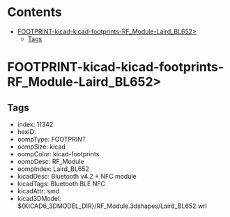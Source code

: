 



Contents
========

* [FOOTPRINT-kicad-kicad-footprints-RF_Module-Laird_BL652>](#footprint-kicad-kicad-footprints-rf_module-laird_bl652)
	* [Tags](#tags)

# FOOTPRINT-kicad-kicad-footprints-RF_Module-Laird_BL652>

## Tags

- index: 11342
- hexID: 
- oompType: FOOTPRINT
- oompSize: kicad
- oompColor: kicad-footprints
- oompDesc: RF_Module
- oompIndex: Laird_BL652
- kicadDesc: Bluetooth v4.2 + NFC module
- kicadTags: Bluetooth BLE NFC
- kicadAttr: smd
- kicad3DModel: ${KICAD6_3DMODEL_DIR}/RF_Module.3dshapes/Laird_BL652.wrl
